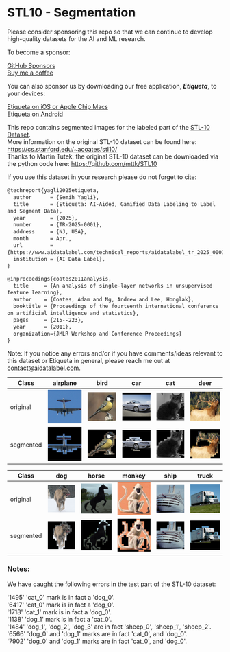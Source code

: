 # STL10 - Segmentation

Please consider sponsoring this repo so that we can continue to develop high-quality datasets for the AI and ML research.

To become a sponsor:

[GitHub Sponsors](https://github.com/sponsors/semihyagli) <br/>
[Buy me a coffee](https://buymeacoffee.com/semihyagli) <br/>

You can also sponsor us by downloading our free application, **_Etiqueta_**, to your devices:

[Etiqueta on iOS or Apple Chip Macs](https://apps.apple.com/us/app/etiqueta/id6504646776) <br/>
[Etiqueta on Android](https://play.google.com/store/apps/details?id=com.aidatalabel.etiqueta) <br/>


This repo contains segmented images for the labeled part of the [STL-10 Dataset](https://www.google.com/url?sa=t&source=web&rct=j&opi=89978449&url=https://cs.stanford.edu/~acoates/stl10/&ved=2ahUKEwidyq31o9-LAxUQbvUHHeAOIx0QFnoECAgQAQ&usg=AOvVaw1TdzbOwKAoAz_-kLc5rghT).  <br/>
More information on the original STL-10 dataset can be found here: https://cs.stanford.edu/~acoates/stl10/ <br/>
Thanks to Martin Tutek, the original STL-10 dataset can be downloaded via the python code here: https://github.com/mttk/STL10


If you use this dataset in your research please do not forget to cite: <br/>

```
@techreport{yagli2025etiqueta,
  author      = {Semih Yagli},
  title       = {Etiqueta: AI-Aided, Gamified Data Labeling to Label and Segment Data},
  year        = {2025},
  number      = {TR-2025-0001},
  address     = {NJ, USA},
  month       = Apr.,
  url         = {https://www.aidatalabel.com/technical_reports/aidatalabel_tr_2025_0001.pdf},
  institution = {AI Data Label},
}
```
```
@inproceedings{coates2011analysis,
  title     = {An analysis of single-layer networks in unsupervised feature learning},
  author    = {Coates, Adam and Ng, Andrew and Lee, Honglak},
  booktitle = {Proceedings of the fourteenth international conference on artificial intelligence and statistics},
  pages     = {215--223},
  year      = {2011},
  organization={JMLR Workshop and Conference Proceedings}
}
```

Note: If you notice any errors and/or if you have comments/ideas relevant to this dataset or Etiqueta in general, please reach me out at [contact@aidatalabel.com](mailto:contact@aidatalabel.com).


Class | airplane | bird | car | cat | deer | 
--- | --- | --- | --- | --- | --- |
original  | ![airplane](examples/original_airplane_4599.png) | ![bird](examples/original_bird_2297.png) | ![car](examples/original_car_2606.png) | ![cat](examples/original_cat_546.png) | ![deer](examples/original_deer_3472.png) | 
segmented | ![airplane](examples/segmented_airplane_4599.png) | ![bird](examples/segmented_bird_2297.png) | ![car](examples/segmented_car_2606.png) | ![cat](examples/segmented_cat_546.png) | ![deer](examples/segmented_deer_3472.png) | 

Class | dog | horse | monkey | ship | truck | 
--- | --- | --- | --- | --- | --- |
original  | ![dog](examples/original_dog_2537.png ) | ![horse](examples/original_horse_6056.png)  | ![monkey](examples/original_monkey_2987.png) | ![ship](examples/original_ship_1628.png) | ![truck](examples/original_truck_2999.png) | 
segmented | ![dog](examples/segmented_dog_2537.png) | ![horse](examples/segmented_horse_6056.png) | ![monkey](examples/segmented_monkey_2987.png) | ![ship](examples/segmented_ship_1628.png) | ![truck](examples/segmented_truck_2999.png) | 


### Notes: 
We have caught the following errors in the test part of the STL-10 dataset: <br/>

'1495' 'cat_0' mark is in fact a 'dog_0'. <br/>
'6417' 'cat_0' mark is in fact a 'dog_0'. <br/>
'1718' 'cat_1' mark is in fact a 'dog_0'. <br/>
'1138' 'dog_1' mark is in fact a 'cat_0'. <br/>
'1484' 'dog_1', 'dog_2', 'dog_3' are in fact 'sheep_0', 'sheep_1', 'sheep_2'. <br/>
'6566' 'dog_0' and 'dog_1' marks are in fact 'cat_0', and 'dog_0'. <br/>
'7902' 'dog_0' and 'dog_1' marks are in fact 'cat_0', and 'dog_0'. <br/>